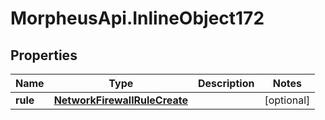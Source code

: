 # MorpheusApi.InlineObject172

## Properties

Name | Type | Description | Notes
------------ | ------------- | ------------- | -------------
**rule** | [**NetworkFirewallRuleCreate**](NetworkFirewallRuleCreate.md) |  | [optional] 


